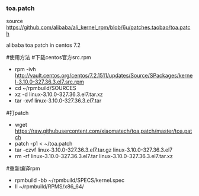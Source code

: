 ### toa.patch
source https://github.com/alibaba/ali_kernel_rpm/blob/6u/patches.taobao/toa.patch

alibaba toa patch in centos 7.2


#使用方法
#下载centos官方src.rpm
- rpm -ivh http://vault.centos.org/centos/7.2.1511/updates/Source/SPackages/kernel-3.10.0-327.36.3.el7.src.rpm
- cd ~/rpmbuild/SOURCES
- xz -d linux-3.10.0-327.36.3.el7.tar.xz
- tar -xvf linux-3.10.0-327.36.3.el7.tar

#打patch
- wget https://raw.githubusercontent.com/xiaomatech/toa.patch/master/toa.patch
- patch -p1 < ~/toa.patch
- tar -czvf linux-3.10.0-327.36.3.el7.tar.gz linux-3.10.0-327.36.3.el7
- rm -rf linux-3.10.0-327.36.3.el7.tar linux-3.10.0-327.36.3.el7.tar.xz

#重新编译rpm
- rpmbuild -bb ~/rpmbuild/SPECS/kernel.spec
- ll ~/rpmbuild/RPMS/x86_64/
